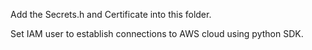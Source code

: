 Add the Secrets.h and Certificate into this folder.

Set IAM user to establish connections to AWS cloud using python SDK.
